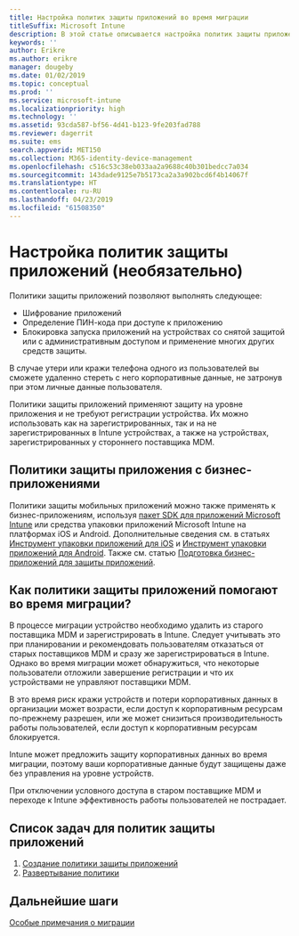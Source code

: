```yaml
---
title: Настройка политик защиты приложений во время миграции
titleSuffix: Microsoft Intune
description: В этой статье описывается настройка политик защиты приложений во время миграции Microsoft Intune.
keywords: ''
author: Erikre
ms.author: erikre
manager: dougeby
ms.date: 01/02/2019
ms.topic: conceptual
ms.prod: ''
ms.service: microsoft-intune
ms.localizationpriority: high
ms.technology: ''
ms.assetid: 93cda587-bf56-4d41-b123-9fe203fad788
ms.reviewer: dagerrit
ms.suite: ems
search.appverid: MET150
ms.collection: M365-identity-device-management
ms.openlocfilehash: c516c53c38eb033aa2a9688c40b301bedcc7a034
ms.sourcegitcommit: 143dade9125e7b5173ca2a3a902bcd6f4b14067f
ms.translationtype: HT
ms.contentlocale: ru-RU
ms.lasthandoff: 04/23/2019
ms.locfileid: "61508350"
---
```

# <a name="configure-app-protection-policies-optional"></a>Настройка политик защиты приложений (необязательно)


Политики защиты приложений позволяют выполнять следующее:
* Шифрование приложений
* Определение ПИН-кода при доступе к приложению
* Блокировка запуска приложений на устройствах со снятой защитой или с административным доступом и применение многих других средств защиты.

В случае утери или кражи телефона одного из пользователей вы сможете удаленно стереть с него корпоративные данные, не затронув при этом личные данные пользователя.

Политики защиты приложений применяют защиту на уровне приложения и не требуют регистрации устройства. Их можно использовать как на зарегистрированных, так и на не зарегистрированных в Intune устройствах, а также на устройствах, зарегистрированных у стороннего поставщика MDM.

## <a name="app-protection-policies-with-lob-apps"></a>Политики защиты приложения с бизнес-приложениями

Политики защиты мобильных приложений можно также применять к бизнес-приложениям, используя [пакет SDK для приложений Microsoft Intune](app-sdk-get-started.md) или средства упаковки приложений Microsoft Intune на платформах iOS и Android. Дополнительные сведения см. в статьях [Инструмент упаковки приложений для iOS](app-wrapper-prepare-ios.md) и [Инструмент упаковки приложений для Android](app-wrapper-prepare-android.md). Также см. статью [Подготовка бизнес-приложений для защиты приложений](apps-prepare-mobile-application-management.md).

## <a name="how-do-app-protection-policies-help-during-migration"></a>Как политики защиты приложений помогают во время миграции?

В процессе миграции устройство необходимо удалить из старого поставщика MDM и зарегистрировать в Intune. Следует учитывать это при планировании и рекомендовать пользователям отказаться от старых поставщиков MDM и сразу же зарегистрироваться в Intune. Однако во время миграции может обнаружиться, что некоторые пользователи отложили завершение регистрации и что их устройствами не управляют поставщики MDM.

В это время риск кражи устройств и потери корпоративных данных в организации может возрасти, если доступ к корпоративным ресурсам по-прежнему разрешен, или же может снизиться производительность работы пользователей, если доступ к корпоративным ресурсам блокируется.

Intune может предложить защиту корпоративных данных во время миграции, поэтому ваши корпоративные данные будут защищены даже без управления на уровне устройств.

При отключении условного доступа в старом поставщике MDM и переходе к Intune эффективность работы пользователей не пострадает.

## <a name="task-list-for-app-protection-policies"></a>Список задач для политик защиты приложений

1. [Создание политики защиты приложений](app-protection-policies.md#create-an-app-protection-policy)
2. [Развертывание политики](app-protection-policies.md#deploy-a-policy-to-users)


## <a name="next-steps"></a>Дальнейшие шаги

[Особые примечания о миграции](migration-guide-considerations.md)
